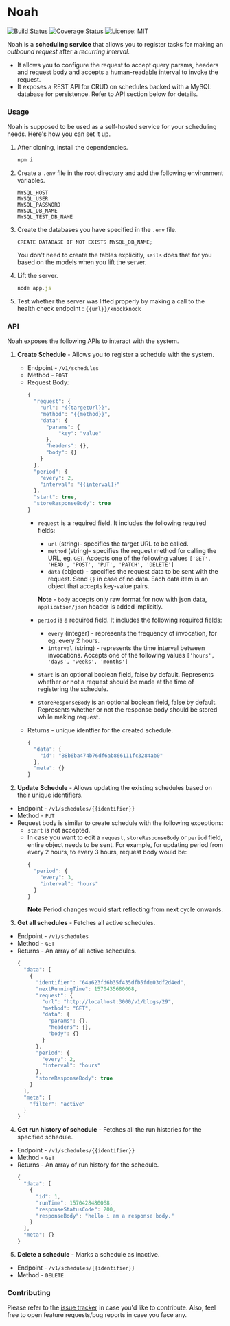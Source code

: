 # Noah
[![Build Status](https://travis-ci.org/deepakpathania/Noah.svg?branch=development)](https://travis-ci.org/deepakpathania/Noah) [![Coverage Status](https://coveralls.io/repos/github/deepakpathania/Noah/badge.svg)](https://coveralls.io/github/deepakpathania/Noah) ![License: MIT](https://img.shields.io/badge/License-MIT-green.svg)

Noah is a **scheduling service** that allows you to register tasks for making an *outbound request* after a *recurring interval*.
- It allows you to configure the request to accept query params, headers and request body and accepts a human-readable interval to invoke the request.
- It exposes a REST API for CRUD on schedules backed with a MySQL database for persistence. Refer to API section below for details.

### Usage
Noah is supposed to be used as a self-hosted service for your scheduling needs. Here's how you can set it up.
1. After cloning, install the dependencies.
	```js
    npm i
    ```
2. Create a `.env` file in the root directory and add the following environment variables.

    ```
    MYSQL_HOST
    MYSQL_USER
    MYSQL_PASSWORD
    MYSQL_DB_NAME
    MYSQL_TEST_DB_NAME
    ```
3. Create the databases you have specified in the `.env` file. 
	```mysql
    CREATE DATABASE IF NOT EXISTS MYSQL_DB_NAME;
    ```
   You don't need to create the tables explicitly, `sails` does that for you based on the models when you lift the server.

3. Lift the server.
    ```js
    node app.js
    ```

4. Test whether the server was lifted properly by making a call to the health check endpoint : `{{url}}/knockknock`

### API
Noah exposes the following APIs to interact with the system.
1. **Create Schedule** - Allows you to register a schedule with the system.
    - Endpoint - `/v1/schedules`
    - Method - `POST`
    - Request Body:
      ```js
      {
        "request": {
          "url": "{{targetUrl}}",
          "method": "{{method}}",
          "data": {
            "params": {
                "key": "value"
            },
            "headers": {},
            "body": {}
          }
        },
        "period": {
          "every": 2,
          "interval": "{{interval}}"
        },
        "start": true,
        "storeResponseBody": true
      }
      ```
        - `request` is a required field. It includes the following required fields:
            - `url` (string)- specifies the target URL to be called.
            - `method` (string)- specifies the request method for calling the URL, eg. `GET`. 
    Accepts one of the following values `['GET', 'HEAD', 'POST', 'PUT', 'PATCH', 'DELETE']`
            - `data` (object) - specifies the request data to be sent with the request. Send `{}` in case of no data. Each data item is an object that accepts key-value pairs.

            **Note** - `body` accepts only raw format for now with json data, `application/json` header is added implicitly.
 
        - `period` is a required field. It includes the following required fields:
          - `every` (integer) - represents the frequency of invocation, for eg. every 2 hours.
          - `interval` (string) - represents the time interval between invocations.
    Accepts one of the following values `['hours', 'days', 'weeks', 'months']`

        - `start` is an optional boolean field, false by default. Represents whether or not a request should be made at the time of registering the schedule.

        - `storeResponseBody` is an optional boolean field, false by default. Represents whether or not the response body should be stored while making request.
    - Returns - unique identfier for the created schedule.
      ```js
      {
        "data": {
          "id": "88b6ba474b76df6ab866111fc3284ab0"
        },
        "meta": {}
      }
      ``` 
 
2. **Update Schedule** - Allows updating the existing schedules based on their unique identifiers.
  - Endpoint - `/v1/schedules/{{identifier}}`
  - Method - `PUT`
  - Request body is similar to create schedule with the following exceptions:
    - `start` is not accepted.
    - In case you want to edit a `request`, `storeResponseBody` or `period` field, entire object needs to be sent.
    For example, for updating period from every 2 hours, to every 3 hours, request body would be:
      ```js
      {
        "period": {
          "every": 3,
          "interval": "hours"
        }
      }
      ```
      **Note** Period changes would start reflecting from next cycle onwards.

3. **Get all schedules** - Fetches all active schedules.
  - Endpoint - `/v1/schedules`
  - Method - `GET`
  - Returns - An array of all active schedules.
    ```js
    {
      "data": [
        {
          "identifier": "64a623fd6b35f435dfb5fde03df2d4ed",
          "nextRunningTime": 1570435680068,
          "request": {
            "url": "http://localhost:3000/v1/blogs/29",
            "method": "GET",
            "data": {
              "params": {},
              "headers": {},
              "body": {}
            }
          },
          "period": {
            "every": 2,
            "interval": "hours"
          },
          "storeResponseBody": true
        }
      ],
      "meta": {
        "filter": "active"
      }
    }
    ```

4. **Get run history of schedule** - Fetches all the run histories for the specified schedule.
  - Endpoint - `/v1/schedules/{{identifier}}`
  - Method - `GET`
  - Returns - An array of run history for the schedule.
    ```js
    {
      "data": [
        {
          "id": 1,
          "runTime": 1570428480068,
          "responseStatusCode": 200,
          "responseBody": "hello i am a response body."
        }
      ],
      "meta": {}
    }
    ```

5. **Delete a schedule** - Marks a schedule as inactive.
  - Endpoint - `/v1/schedules/{{identifier}}`
  - Method - `DELETE`


### Contributing
Please refer to the [issue tracker](https://github.com/deepakpathania/Noah/issues) in case you'd like to contribute. Also, feel free to open feature requests/bug reports in case you face any.

